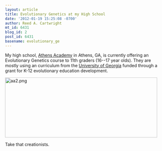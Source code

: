 ```yaml
---
layout: article
title: Evolutionary Genetics at my High School
date: '2012-01-19 15:25:08 -0700'
author: Reed A. Cartwright
mt_id: 6431
blog_id: 2
post_id: 6431
basename: evolutionary_ge
---
```

My high school, [Athens Academy](http://www.athensacademy.org/) in Athens, GA, is currently offering an Evolutionary Genetics course to 11th graders (16--17 year olds).  They are mostly using an curriculum from the [University of Georgia](http://www.uga.edu) funded through a grant for K-12 evolutionary education development.

<img src="{{ site.baseurl }}/uploads/2012/aa2.png" alt="aa2.png" width="500" height="197" />

Take that creationists.
